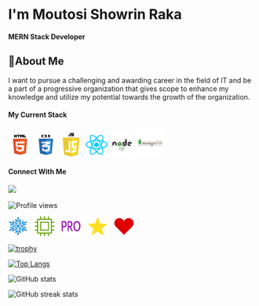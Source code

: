 
# I'm Moutosi Showrin Raka
#### MERN Stack Developer
## 🚀About Me
I want to pursue a challenging and awarding career in the field of IT and be a part of a progressive organization that gives scope to enhance my knowledge and utilize my potential towards the growth of the organization.


#### My Current Stack

<img height="48" src="img/html.png" alt="html"> <img height="48" src="img/css.png" alt="css"> <img height="48" src="img/js.png" alt="js"> <img height="48" src="img/react.png" alt="react"> <img height="48" src="img/node2.png" alt="node"> <img height="58" src="img/mongodb.png" alt="mongodb">


#### Connect With Me

<p left="center">

<a href="https://www.linkedin.com/in/moutosi-showrin-raka/">
  <img src="https://img.shields.io/badge/linkedin-%230077B5.svg?&style=for-the-badge&logo=linkedin&logoColor=white" height=25>
</a> 


</p>

![Profile views](https://gpvc.arturio.dev/moutosi-raka)  
  

<a href='https://archiveprogram.github.com/'><img src='https://raw.githubusercontent.com/acervenky/animated-github-badges/master/assets/acbadge.gif' width='40' height='40'></a> <a href='https://docs.github.com/en/developers'><img src='https://raw.githubusercontent.com/acervenky/animated-github-badges/master/assets/devbadge.gif' width='40' height='40'></a> <a href='https://github.com/pricing'><img src='https://raw.githubusercontent.com/acervenky/animated-github-badges/master/assets/pro.gif' width='40' height='40'></a> <a href='https://stars.github.com/'><img src='https://raw.githubusercontent.com/acervenky/animated-github-badges/master/assets/starbadge.gif' width='40' height='40'></a> <a href='https://docs.github.com/en/github/supporting-the-open-source-community-with-github-sponsors'><img src='https://raw.githubusercontent.com/acervenky/animated-github-badges/master/assets/sponsorbadge.gif' width='40' height='40'></a> 

[![trophy](https://github-profile-trophy.vercel.app/?username=moutosi-raka)](https://github.com/ryo-ma/github-profile-trophy)

[![Top Langs](https://github-readme-stats.vercel.app/api/top-langs/?username=moutosi-raka)](https://github.com/anuraghazra/github-readme-stats)

![GitHub stats](https://github-readme-stats.vercel.app/api?username=moutosi-raka&show_icons=true&count_private=true)  

![GitHub streak stats](https://streak-stats.demolab.com/?user=moutosi-raka)  



